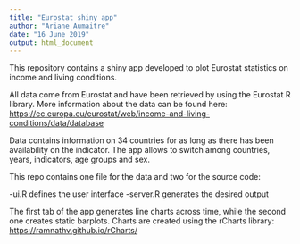 ```yaml
---
title: "Eurostat shiny app"
author: "Ariane Aumaitre"
date: "16 June 2019"
output: html_document
---
```


This repository contains a shiny app developed to plot Eurostat statistics on income and living conditions.

All data come from Eurostat and have been retrieved by using the Eurostat R library. More information about the data can be found here: <https://ec.europa.eu/eurostat/web/income-and-living-conditions/data/database>

Data contains information on 34 countries for as long as there has been availability on the indicator. The app allows to switch among countries, years, indicators, age groups and sex.

This repo contains one file for the data and two for the source code: 

-ui.R defines the user interface
-server.R generates the desired output

The first tab of the app generates line charts across time, while the second one creates static barplots. Charts are created using the rCharts library: <https://ramnathv.github.io/rCharts/> 
